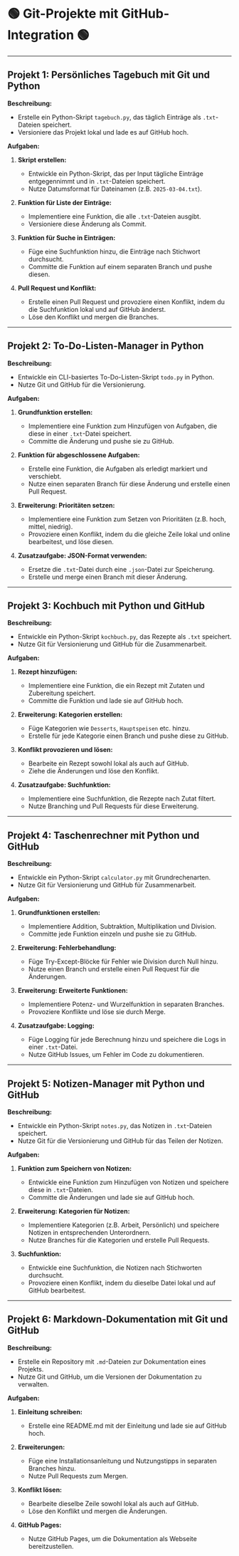 # 🟢 Git-Projekte mit GitHub-Integration 🟢

---

## **Projekt 1: Persönliches Tagebuch mit Git und Python**
**Beschreibung:**  
- Erstelle ein Python-Skript `tagebuch.py`, das täglich Einträge als `.txt`-Dateien speichert.  
- Versioniere das Projekt lokal und lade es auf GitHub hoch.  

**Aufgaben:**
1. **Skript erstellen:**  
   - Entwickle ein Python-Skript, das per Input tägliche Einträge entgegennimmt und in `.txt`-Dateien speichert.  
   - Nutze Datumsformat für Dateinamen (z.B. `2025-03-04.txt`).  

2. **Funktion für Liste der Einträge:**  
   - Implementiere eine Funktion, die alle `.txt`-Dateien ausgibt.  
   - Versioniere diese Änderung als Commit.  

3. **Funktion für Suche in Einträgen:**  
   - Füge eine Suchfunktion hinzu, die Einträge nach Stichwort durchsucht.  
   - Committe die Funktion auf einem separaten Branch und pushe diesen.  

4. **Pull Request und Konflikt:**  
   - Erstelle einen Pull Request und provoziere einen Konflikt, indem du die Suchfunktion lokal und auf GitHub änderst.  
   - Löse den Konflikt und mergen die Branches.  

---

## **Projekt 2: To-Do-Listen-Manager in Python**
**Beschreibung:**  
- Entwickle ein CLI-basiertes To-Do-Listen-Skript `todo.py` in Python.  
- Nutze Git und GitHub für die Versionierung.  

**Aufgaben:**
1. **Grundfunktion erstellen:**  
   - Implementiere eine Funktion zum Hinzufügen von Aufgaben, die diese in einer `.txt`-Datei speichert.  
   - Committe die Änderung und pushe sie zu GitHub.  

2. **Funktion für abgeschlossene Aufgaben:**  
   - Erstelle eine Funktion, die Aufgaben als erledigt markiert und verschiebt.  
   - Nutze einen separaten Branch für diese Änderung und erstelle einen Pull Request.  

3. **Erweiterung: Prioritäten setzen:**  
   - Implementiere eine Funktion zum Setzen von Prioritäten (z.B. hoch, mittel, niedrig).  
   - Provoziere einen Konflikt, indem du die gleiche Zeile lokal und online bearbeitest, und löse diesen.  

4. **Zusatzaufgabe: JSON-Format verwenden:**  
   - Ersetze die `.txt`-Datei durch eine `.json`-Datei zur Speicherung.  
   - Erstelle und merge einen Branch mit dieser Änderung.  

---

## **Projekt 3: Kochbuch mit Python und GitHub**
**Beschreibung:**  
- Entwickle ein Python-Skript `kochbuch.py`, das Rezepte als `.txt` speichert.  
- Nutze Git für Versionierung und GitHub für die Zusammenarbeit.  

**Aufgaben:**
1. **Rezept hinzufügen:**  
   - Implementiere eine Funktion, die ein Rezept mit Zutaten und Zubereitung speichert.  
   - Committe die Funktion und lade sie auf GitHub hoch.  

2. **Erweiterung: Kategorien erstellen:**  
   - Füge Kategorien wie `Desserts`, `Hauptspeisen` etc. hinzu.  
   - Erstelle für jede Kategorie einen Branch und pushe diese zu GitHub.  

3. **Konflikt provozieren und lösen:**  
   - Bearbeite ein Rezept sowohl lokal als auch auf GitHub.  
   - Ziehe die Änderungen und löse den Konflikt.  

4. **Zusatzaufgabe: Suchfunktion:**  
   - Implementiere eine Suchfunktion, die Rezepte nach Zutat filtert.  
   - Nutze Branching und Pull Requests für diese Erweiterung.  

---

## **Projekt 4: Taschenrechner mit Python und GitHub**
**Beschreibung:**  
- Entwickle ein Python-Skript `calculator.py` mit Grundrechenarten.  
- Nutze Git für Versionierung und GitHub für Zusammenarbeit.  

**Aufgaben:**
1. **Grundfunktionen erstellen:**  
   - Implementiere Addition, Subtraktion, Multiplikation und Division.  
   - Committe jede Funktion einzeln und pushe sie zu GitHub.  

2. **Erweiterung: Fehlerbehandlung:**  
   - Füge Try-Except-Blöcke für Fehler wie Division durch Null hinzu.  
   - Nutze einen Branch und erstelle einen Pull Request für die Änderungen.  

3. **Erweiterung: Erweiterte Funktionen:**  
   - Implementiere Potenz- und Wurzelfunktion in separaten Branches.  
   - Provoziere Konflikte und löse sie durch Merge.  

4. **Zusatzaufgabe: Logging:**  
   - Füge Logging für jede Berechnung hinzu und speichere die Logs in einer `.txt`-Datei.  
   - Nutze GitHub Issues, um Fehler im Code zu dokumentieren.


---

## **Projekt 5: Notizen-Manager mit Python und GitHub**
**Beschreibung:**  
- Entwickle ein Python-Skript `notes.py`, das Notizen in `.txt`-Dateien speichert.  
- Nutze Git für die Versionierung und GitHub für das Teilen der Notizen.  

**Aufgaben:**
1. **Funktion zum Speichern von Notizen:**  
   - Entwickle eine Funktion zum Hinzufügen von Notizen und speichere diese in `.txt`-Dateien.  
   - Committe die Änderungen und lade sie auf GitHub hoch.  

2. **Erweiterung: Kategorien für Notizen:**  
   - Implementiere Kategorien (z.B. Arbeit, Persönlich) und speichere Notizen in entsprechenden Unterordnern.  
   - Nutze Branches für die Kategorien und erstelle Pull Requests.  

3. **Suchfunktion:**  
   - Entwickle eine Suchfunktion, die Notizen nach Stichworten durchsucht.  
   - Provoziere einen Konflikt, indem du dieselbe Datei lokal und auf GitHub bearbeitest.  

---

## **Projekt 6: Markdown-Dokumentation mit Git und GitHub**
**Beschreibung:**  
- Erstelle ein Repository mit `.md`-Dateien zur Dokumentation eines Projekts.  
- Nutze Git und GitHub, um die Versionen der Dokumentation zu verwalten.  

**Aufgaben:**
1. **Einleitung schreiben:**  
   - Erstelle eine README.md mit der Einleitung und lade sie auf GitHub hoch.  

2. **Erweiterungen:**  
   - Füge eine Installationsanleitung und Nutzungstipps in separaten Branches hinzu.  
   - Nutze Pull Requests zum Mergen.  

3. **Konflikt lösen:**  
   - Bearbeite dieselbe Zeile sowohl lokal als auch auf GitHub.  
   - Löse den Konflikt und mergen die Änderungen.  

4. **GitHub Pages:**  
   - Nutze GitHub Pages, um die Dokumentation als Webseite bereitzustellen.
